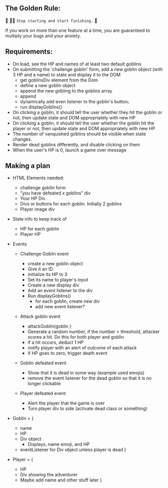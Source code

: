 ## The Golden Rule: 

🦸 🦸‍♂️ `Stop starting and start finishing.` 🏁

If you work on more than one feature at a time, you are guaranteed to multiply your bugs and your anxiety.

## Requirements: 

- On load, see the HP and names of at least two default goblins
- On submitting the 'challenge goblin' form, add a new goblin object (with 3 HP and a name) to state and display it to the DOM
  - get goblinsDiv element from the Dom
  - define a new goblin object
  - append the new gobling to the goblins array
  - append
  - dynamically add even listener to the goblin's button;
  - run displayGoblins()
- On clicking a goblin, it should tell the user whether they hit the goblin or not, then update state and DOM appropriately with new HP
- On clicking a goblin, it should tell the user whether the goblin hit the player or not, then update state and DOM appropriately with new HP
- The number of vanquished goblins should be visible when state changes.
- Render dead goblins differently, and disable clicking on them
- When the user's HP is 0, launch a game over message

## Making a plan

- HTML Elements needed:
  - challenge goblin form
  - "you have defeated x goblins" div
  - Your HP Div
  - Divs or buttons for each goblin. Initially 2 goblins
  - Player image div

- State info to keep track of
  - HP for each goblin
  - Player HP

- Events
  - Challenge Goblin event
    - create a new goblin object
    - Give it an ID
    - initialize its HP to 3
    - Set its name to player's input
    - Create a new display div
    - Add an event listener to the div
    - Run displayGoblins()
        - for each goblin, create new div
        - add new event listener? 
    
  - Attack goblin event
    - attackGoblin(goblin )
    - Generate a random number, if the number > threshold, attacker scores a hit. Do this for both player and goblin
    - if a hit occurs, deduct 1 HP
    - notify player with an alert of outcome of each attack
    - if HP goes to zero, trigger death event

  - Goblin defeated event
    - Show that it is dead in some way (example used emojis)
    - remove the event listener for the dead goblin so that it is no longer clickable

  - Player defeated event
    - Alert the player that the game is over
    - Turn player div to side (activate dead class or something)

- Goblin = {
  - name
  - HP
  - Div object
    - Displays, name emoji, and HP
  - eventListener for Div object unless player is dead
}

- Player = {
  - HP
  - Div showing the adventurer 
  - Maybe add name and other stuff later
}
  
